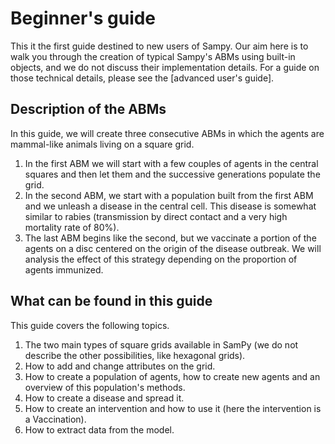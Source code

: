 # Beginner's guide

This it the first guide destined to new users of Sampy. Our aim here is to walk you through the creation of typical Sampy's ABMs using built-in objects, and we do not discuss their implementation details. For a guide on those technical details, please see the [advanced user's guide].

## Description of the ABMs

In this guide, we will create three consecutive ABMs in which the agents are mammal-like animals living on a square grid. 

1. In the first ABM we will start with a few couples of agents in the central squares and then let them and the successive generations populate the grid.
2. In the second ABM, we start with a population built from the first ABM and we unleash a disease in the central cell. This disease is somewhat similar to rabies (transmission by direct contact and a very high mortality rate of 80%).
3. The last ABM begins like the second, but we vaccinate a portion of the agents on a disc centered on the origin of the disease outbreak. We will analysis the effect of this strategy depending on the proportion of agents immunized.

## What can be found in this guide

This guide covers the following topics.

1. The two main types of square grids available in SamPy (we do not describe the other possibilities, like hexagonal grids).
2. How to add and change attributes on the grid.
3. How to create a population of agents, how to create new agents and an overview of this population's methods.
4. How to create a disease and spread it.
5. How to create an intervention and how to use it (here the intervention is a Vaccination).
6. How to extract data from the model.